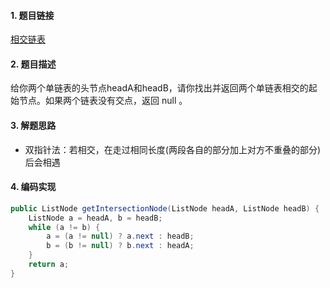 

#### 1. 题目链接
[相交链表](https://leetcode-cn.com/problems/intersection-of-two-linked-lists/)

#### 2. 题目描述
给你两个单链表的头节点headA和headB，请你找出并返回两个单链表相交的起始节点。如果两个链表没有交点，返回 null 。

#### 3. 解题思路
* 双指针法：若相交，在走过相同长度(两段各自的部分加上对方不重叠的部分)后会相遇

#### 4. 编码实现
``` java
public ListNode getIntersectionNode(ListNode headA, ListNode headB) {
    ListNode a = headA, b = headB;
    while (a != b) {
        a = (a != null) ? a.next : headB;
        b = (b != null) ? b.next : headA;
    }
    return a;
}
```
